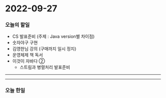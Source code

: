 2022-09-27
==========

### 오늘의 할일
* CS 발표준비 (주제 : Java version별 차이점)
* 숫자야구 구현
* 김영한님 강의 (구매까지 일시 정지)
* 운영체제 책 독서
* 이것이 자바다 ②
    * 스트림과 병렬처리 발표준비

<hr/>
<hr/>

### 오늘 한일